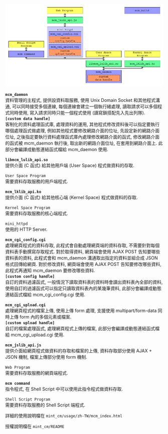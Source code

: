 ![](/usage/zh-TW/image/mcm_0101_0101.png "系統架構")

**`mcm_daemon`**  
資料管理的主程式, 提供設資料取服務, 使用 Unix Domain Socket 和其他程式溝通, 可以同時接受多個連線, 每個連線會建立一個執行緒處理, 讀取請求可以多個程式同時使用, 寫入請求同時只能一個程式使用 (讀寫鎖搭配先入先出列隊).  
**`[custom data handle]`**  
客制化的資料處理函式庫, 處理資料的運用, 其他程式修改資料後可以指定要執行哪個處理函式做處理, 例如其他程式要修改網路介面的位址, 先設定新的網路介面位址, 之後指定要執行資料處理函式庫內處理修改網路介面的函式, 修改網路介面的函式被 mcm_daemon 執行後, 取出新的網路介面位址, 在套用到網路介面上. 此部分會編譯成動態連結函式檔給 mcm_daemon 使用. 

**`libmcm_lulib_api.so`**  
提供介面 (C 函式) 給其他用戶端 (User Space) 程式做資料的存取. 

`User Space Program`  
需要資料存取服務的用戶端程式. 

**`mcm_lklib_api.ko`**  
提供介面 (C 函式) 給其他核心端 (Kernel Space) 程式做資料的存取.

`Kernel Space Program`  
需要資料存取服務的核心端程式. 

`mini_httpd`  
使用的 HTTP Server.

**`mcm_cgi_config.cgi`**  
處理網頁程式的資料存取, 此程式會自動處理網頁端的資料存取, 不需要針對每個資料表手動撰寫存取程式. 對於取得資料, 網頁端會使用 AJAX POST 告知要哪些資料表的資料, 此程式會和 mcm_daemon 溝通取出指定的資料並組合成 JSON 格式回傳給網頁. 對於修改資料, 網頁端會使用 AJAX POST 告知要修改哪些資料, 此程式再通知 mcm_daemon 要修改哪些資料.  
**`[custom config handle]`**  
自訂的資料過濾函式, 一般情況下讀取資料表的資料時會讀出資料表內全部的資料, 使用自訂的過濾函式可以指定只讀取資料表內的某幾筆資料, 此部分會編譯成動態連結函式檔給 mcm_cgi_config.cgi 使用.

**`mcm_cgi_upload.cgi`**  
處理網頁程式的檔案上傳, 使用上傳 form 處理, 支援使用 multipart/form-data 同時上傳 form 內的多個元素或檔案.  
**`[custom upload handle]`**  
自訂的檔案處理函式, 處理網頁程式上傳的檔案, 此部分會編譯成動態連結函式檔給 mcm_cgi_upload.cgi 使用.

**`mcm_jslib_api.js`**  
提供介面給網頁程式做資料的存取和檔案的上傳, 資料存取部分使用 AJAX + JSON 機制, 檔案上傳部分使用 form 機制.

`Web Program`  
需要資料存取服務的網頁端程式. 

**`mcm command`**  
指令程式, 在 Shell Script 中可以使用此指令程式做資料存取.

`Shell Script Program`  
需要資料存取服務的 Shell Script 端程式. 

詳細的使用說明檔在 `mint_cm/usage/zh-TW/mcm_index.html`

授權說明檔在 `mint_cm/README`
